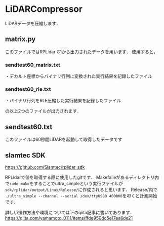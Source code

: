 # LiDARCompressor
LiDARデータを圧縮します．

## matrix.py
このファイルではRPLidar C1から出力されたデータを用います．
使用すると，

### sendtest60_matrix.txt
・デカルト座標からバイナリ行列に変換された実行結果を記録したファイル

### sendtest60_rle.txt
・バイナリ行列をRLE圧縮した実行結果を記録したファイル

の以上2つのファイルが出力されます．

## sendtest60.txt
このファイルは60秒間LiDARを起動して取得したデータです

## slamtec SDK

https://github.com/Slamtec/rplidar_sdk

RPLidarで値を取得する際に使用したgitです．
Makefaileがあるディレクトリ内で```sudo make```をすることでultra_simpleという実行ファイルが```sdk/rplidar/output/Linux/Release/```に作成されると思います．
Release/内で ```./ultra_simple --channel --serial /dev/ttyUSB0 460800```を叩くと計測開始です．

詳しい操作方法や環境については下のqiita記事に書いてあります．
https://qiita.com/yamamoto_0111/items/ffde950dc5e17ea6de21
